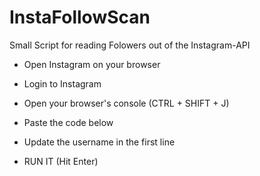 # InstaFollowScan
Small Script for reading Folowers out of the Instagram-API


- Open Instagram on your browser

- Login to Instagram

- Open your browser's console (CTRL + SHIFT + J)

- Paste the code below

- Update the username in the first line

- RUN IT (Hit Enter)
